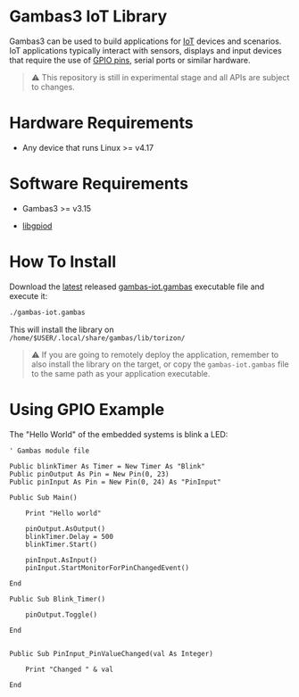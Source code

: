 # Gambas3 IoT Library

Gambas3 can be used to build applications for [IoT](https://en.wikipedia.org/wiki/Internet_of_things) devices and scenarios. IoT applications typically interact with sensors, displays and input devices that require the use of [GPIO pins](https://en.wikipedia.org/wiki/General-purpose_input/output), serial ports or similar hardware.



> ⚠️ This repository is still in experimental stage and all APIs are subject to changes.



# Hardware Requirements

- Any device that runs Linux >= v4.17



# Software Requirements

- Gambas3 >= v3.15

- [libgpiod](https://packages.debian.org/source/sid/libgpiod)



# How To Install

Download the [latest](https://github.com/microhobby/gambas-iot/releases) released [gambas-iot.gambas](https://github.com/microhobby/gambas-iot/releases/download/v0.0.7/gambas-iot.gambas) executable file and execute it:

```bash
./gambas-iot.gambas
```

This will install the library on `/home/$USER/.local/share/gambas/lib/torizon/`



> ⚠️ If you are going to remotely deploy the application, remember to also install the library on the target, or copy the `gambas-iot.gambas` file to the same path as your application executable.



# Using GPIO Example

The "Hello World" of the embedded systems is blink a LED:

```visual-basic
' Gambas module file

Public blinkTimer As Timer = New Timer As "Blink"
Public pinOutput As Pin = New Pin(0, 23)
Public pinInput As Pin = New Pin(0, 24) As "PinInput"

Public Sub Main()

    Print "Hello world"

    pinOutput.AsOutput()
    blinkTimer.Delay = 500
    blinkTimer.Start()

    pinInput.AsInput()
    pinInput.StartMonitorForPinChangedEvent()

End

Public Sub Blink_Timer()

    pinOutput.Toggle()

End


Public Sub PinInput_PinValueChanged(val As Integer)

    Print "Changed " & val

End
```
